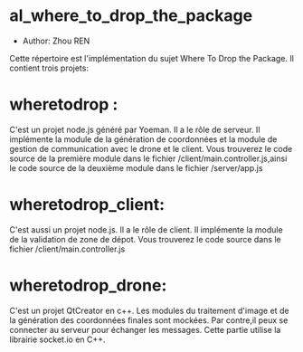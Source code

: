 # al_where_to_drop_the_package
  * Author: Zhou REN


Cette répertoire est l'implémentation du sujet Where To Drop the Package. Il contient trois projets:

# wheretodrop :
C'est un projet node.js généré par Yoeman. Il a le rôle de serveur. 
Il implémente la module de la génération de coordonnées et la module de gestion de communication avec le drone et le client.
Vous trouverez le code source de la première module dans le fichier /client/main.controller.js,ainsi le code source de la deuxième module dans le fichier /server/app.js


# wheretodrop_client:
C'est aussi un projet node.js. Il a le rôle de client.
Il implémente la module de la validation de zone de dépot. 
Vous trouverez le code source dans le fichier /client/main.controller.js


# wheretodrop_drone:
C'est un projet QtCreator en c++.
Les modules du traitement d'image et de la génération des coordonnées finales sont mockées. 
Par contre,il peux se connecter au serveur pour échanger les messages. Cette partie utilise la librairie socket.io en C++. 
